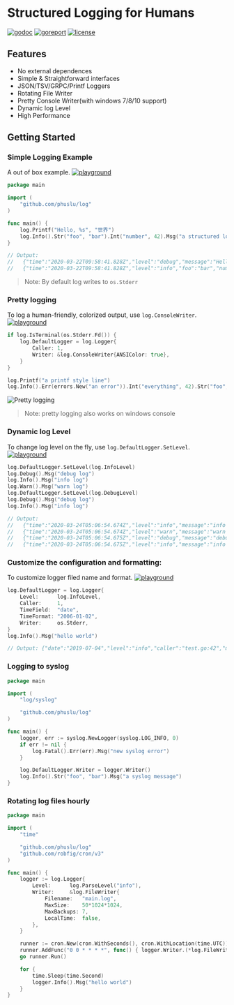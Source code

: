 # Structured Logging for Humans

[![godoc](http://img.shields.io/badge/godoc-reference-blue.svg?style=flat)](https://godoc.org/github.com/phuslu/log) [![goreport](https://goreportcard.com/badge/github.com/phuslu/log)](https://goreportcard.com/report/github.com/phuslu/log) [![license](http://img.shields.io/badge/license-MIT-red.svg?style=flat)](https://raw.githubusercontent.com/phuslu/log/master/LICENSE)

## Features

* No external dependences
* Simple & Straightforward interfaces
* JSON/TSV/GRPC/Printf Loggers
* Rotating File Writer
* Pretty Console Writer(with windows 7/8/10 support)
* Dynamic log Level
* High Performance

## Getting Started

### Simple Logging Example

A out of box example. [![playground](https://img.shields.io/badge/playground-600IpaPBF95-29BEB0?style=flat&logo=go)](https://play.golang.org/p/600IpaPBF95)
```go
package main

import (
	"github.com/phuslu/log"
)

func main() {
	log.Printf("Hello, %s", "世界")
	log.Info().Str("foo", "bar").Int("number", 42).Msg("a structured logger")
}

// Output:
//   {"time":"2020-03-22T09:58:41.828Z","level":"debug","message":"Hello, 世界"}
//   {"time":"2020-03-22T09:58:41.828Z","level":"info","foo":"bar","number":42,"message":"a structure logger"}
```
> Note: By default log writes to `os.Stderr`

### Pretty logging

To log a human-friendly, colorized output, use `log.ConsoleWriter`. [![playground](https://img.shields.io/badge/playground-62bWGk67apR-29BEB0?style=flat&logo=go)](https://play.golang.org/p/62bWGk67apR)

```go
if log.IsTerminal(os.Stderr.Fd()) {
	log.DefaultLogger = log.Logger{
		Caller: 1,
		Writer: &log.ConsoleWriter{ANSIColor: true},
	}
}

log.Printf("a printf style line")
log.Info().Err(errors.New("an error")).Int("everything", 42).Str("foo", "bar").Msg("hello world")
```
![Pretty logging](https://user-images.githubusercontent.com/195836/77247067-5cf24000-6c68-11ea-9e65-6cdc00d82384.png)
> Note: pretty logging also works on windows console

### Dynamic log Level

To change log level on the fly, use `log.DefaultLogger.SetLevel`. [![playground](https://img.shields.io/badge/playground-0S--JT7h--QXI-29BEB0?style=flat&logo=go)](https://play.golang.org/p/0S-JT7h-QXI)

```go
log.DefaultLogger.SetLevel(log.InfoLevel)
log.Debug().Msg("debug log")
log.Info().Msg("info log")
log.Warn().Msg("warn log")
log.DefaultLogger.SetLevel(log.DebugLevel)
log.Debug().Msg("debug log")
log.Info().Msg("info log")

// Output:
//   {"time":"2020-03-24T05:06:54.674Z","level":"info","message":"info log"}
//   {"time":"2020-03-24T05:06:54.674Z","level":"warn","message":"warn log"}
//   {"time":"2020-03-24T05:06:54.675Z","level":"debug","message":"debug log"}
//   {"time":"2020-03-24T05:06:54.675Z","level":"info","message":"info log"}
```

### Customize the configuration and formatting:

To customize logger filed name and format. [![playground](https://img.shields.io/badge/playground-wXPaGTjBJcX-29BEB0?style=flat&logo=go)](https://play.golang.org/p/wXPaGTjBJcX)
```go
log.DefaultLogger = log.Logger{
	Level:      log.InfoLevel,
	Caller:     1,
	TimeField:  "date",
	TimeFormat: "2006-01-02",
	Writer:     os.Stderr,
}
log.Info().Msg("hello world")

// Output: {"date":"2019-07-04","level":"info","caller":"test.go:42","message":"hello world"}
```

### Logging to syslog

```go
package main

import (
	"log/syslog"

	"github.com/phuslu/log"
)

func main() {
	logger, err := syslog.NewLogger(syslog.LOG_INFO, 0)
	if err != nil {
		log.Fatal().Err(err).Msg("new syslog error")
	}

	log.DefaultLogger.Writer = logger.Writer()
	log.Info().Str("foo", "bar").Msg("a syslog message")
}
```

### Rotating log files hourly

```go
package main

import (
	"time"

	"github.com/phuslu/log"
	"github.com/robfig/cron/v3"
)

func main() {
	logger := log.Logger{
		Level:      log.ParseLevel("info"),
		Writer:     &log.FileWriter{
			Filename:   "main.log",
			MaxSize:    50*1024*1024,
			MaxBackups: 7,
			LocalTime:  false,
		},
	}

	runner := cron.New(cron.WithSeconds(), cron.WithLocation(time.UTC))
	runner.AddFunc("0 0 * * * *", func() { logger.Writer.(*log.FileWriter).Rotate() })
	go runner.Run()

	for {
		time.Sleep(time.Second)
		logger.Info().Msg("hello world")
	}
}
```
